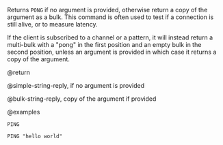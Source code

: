 Returns `PONG` if no argument is provided, otherwise return a copy of the
argument as a bulk.
This command is often used to test if a connection is still alive, or to measure
latency.

If the client is subscribed to a channel or a pattern, it will instead return a
multi-bulk with a "pong" in the first position and an empty bulk in the second
position, unless an argument is provided in which case it returns a copy
of the argument.

@return

@simple-string-reply, if no argument is provided

@bulk-string-reply, copy of the argument if provided

@examples

```cli
PING

PING "hello world"
```
